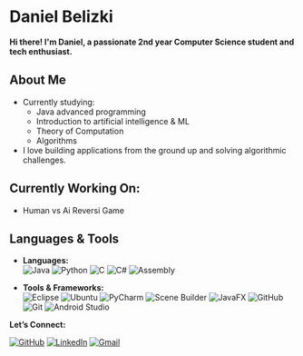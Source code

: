 # Daniel Belizki

**Hi there! I'm Daniel, a passionate 2nd year Computer Science student and tech enthusiast.**

## About Me

- Currently studying:
  - Java advanced programming
  - Introduction to artificial intelligence & ML
  - Theory of Computation
  - Algorithms
- I love building applications from the ground up and solving algorithmic challenges.

## Currently Working On:

- Human vs Ai Reversi Game
  
## Languages & Tools

- **Languages:**  
  ![Java](https://img.shields.io/badge/Java-ED8B00?style=for-the-badge&logo=java&logoColor=white)
  ![Python](https://img.shields.io/badge/Python-3776AB?style=for-the-badge&logo=python&logoColor=white)
  ![C](https://img.shields.io/badge/C-00599C?style=for-the-badge&logo=c&logoColor=white)
  ![C#](https://img.shields.io/badge/C%23-239120?style=for-the-badge&logo=c-sharp&logoColor=white)
  ![Assembly](https://img.shields.io/badge/Assembly-6E4C13?style=for-the-badge&logo=assembly&logoColor=white)
  
- **Tools & Frameworks:**  
  ![Eclipse](https://img.shields.io/badge/Eclipse-2C2255?style=for-the-badge&logo=eclipse&logoColor=white)
  ![Ubuntu](https://img.shields.io/badge/Ubuntu-E95420?style=for-the-badge&logo=ubuntu&logoColor=white)
  ![PyCharm](https://img.shields.io/badge/PyCharm-000000?style=for-the-badge&logo=pycharm&logoColor=white)
  ![Scene Builder](https://img.shields.io/badge/SceneBuilder-007396?style=for-the-badge&logo=java&logoColor=white)
  ![JavaFX](https://img.shields.io/badge/JavaFX-009688?style=for-the-badge&logo=java&logoColor=white)
  ![GitHub](https://img.shields.io/badge/GitHub-181717?style=for-the-badge&logo=github&logoColor=white)
  ![Git](https://img.shields.io/badge/Git-F05032?style=for-the-badge&logo=git&logoColor=white)
  ![Android Studio](https://img.shields.io/badge/Android%20Studio-3DDC84?style=for-the-badge&logo=android-studio&logoColor=white)
  
**Let’s Connect:**

[![GitHub](https://img.shields.io/badge/GitHub-100000?style=for-the-badge&logo=github&logoColor=white)](https://github.com/DanielBelizki)
[![LinkedIn](https://img.shields.io/badge/LinkedIn-0A66C2?style=for-the-badge&logo=linkedin&logoColor=white)](https://linkedin.com/in/daniel-belitzki-637256330)
[![Gmail](https://img.shields.io/badge/Gmail-D14836?style=for-the-badge&logo=gmail&logoColor=white)](mailto:danielbelitzki@gmail.com)

